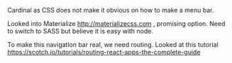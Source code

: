 Cardinal as CSS does not make it obvious on how to make a menu bar.

Looked into Materialize http://materializecss.com , promising option. Need to switch to SASS but believe it is easy with node.

To make this navigation bar real, we need routing. Looked at this tutorial https://scotch.io/tutorials/routing-react-apps-the-complete-guide
